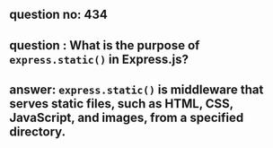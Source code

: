 
      
## question no: 434

## question : What is the purpose of `express.static()` in Express.js?

## answer: `express.static()` is middleware that serves static files, such as HTML, CSS, JavaScript, and images, from a specified directory.
      